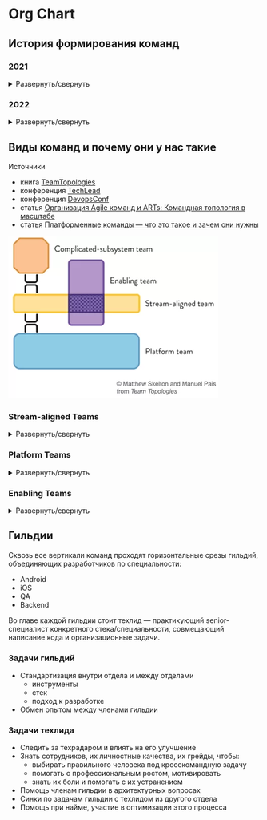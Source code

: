 # Org Chart

## История формирования команд

### 2021

<details>
<summary>Развернуть/свернуть</summary>

#### q1

![your-UML-diagram-name](http://www.plantuml.com/plantuml/proxy?cache=no&src=https://raw.githubusercontent.com/magnit-tech/magnit-online-services-docs/master/plantuml/org_chart_2021_q1.iuml)


#### q2

![your-UML-diagram-name](http://www.plantuml.com/plantuml/proxy?cache=no&src=https://raw.githubusercontent.com/magnit-tech/magnit-online-services-docs/master/plantuml/org_chart_2021_q2.iuml)

#### q3

![your-UML-diagram-name](http://www.plantuml.com/plantuml/proxy?cache=no&src=https://raw.githubusercontent.com/magnit-tech/magnit-online-services-docs/master/plantuml/org_chart_2021_q3.iuml)


#### q4

![your-UML-diagram-name](http://www.plantuml.com/plantuml/proxy?cache=no&src=https://raw.githubusercontent.com/magnit-tech/magnit-online-services-docs/master/plantuml/org_chart_2021_q4.iuml)

</details>


### 2022

<details>
<summary>Развернуть/свернуть</summary>

#### q1

![your-UML-diagram-name](http://www.plantuml.com/plantuml/proxy?cache=no&src=https://raw.githubusercontent.com/magnit-tech/magnit-online-services-docs/master/plantuml/org_chart_2022_q1.iuml)

#### q2

![your-UML-diagram-name](http://www.plantuml.com/plantuml/proxy?cache=no&src=https://raw.githubusercontent.com/magnit-tech/magnit-online-services-docs/master/plantuml/org_chart_2022_q2.iuml)

#### q3

![your-UML-diagram-name](http://www.plantuml.com/plantuml/proxy?cache=no&src=https://raw.githubusercontent.com/magnit-tech/magnit-online-services-docs/master/plantuml/org_chart_2022_q3.iuml)

#### q4

![your-UML-diagram-name](http://www.plantuml.com/plantuml/proxy?cache=no&src=https://raw.githubusercontent.com/magnit-tech/magnit-online-services-docs/master/plantuml/org_chart_2022_q4.iuml)

</details>

## Виды команд и почему они у нас такие

Источники

* книга [TeamTopologies](https://teamtopologies.com/)
* конференция [TechLead](https://www.youtube.com/watch?v=dtSzAjt5YQc)
* конференция [DevopsConf](https://devopsconf.io/moscow/2021/abstracts/7531)
* статья [Организация Agile команд и ARTs: Командная топология в масштабе](https://agilelab.org/blog/organizing-agile-teams-and-arts-team-topologies-at-scale)
* статья [Платформенные команды — что это такое и зачем они нужны](https://apolomodov.medium.com/%D0%BF%D0%BB%D0%B0%D1%82%D1%84%D0%BE%D1%80%D0%BC%D0%B5%D0%BD%D0%BD%D1%8B%D0%B5-%D0%BA%D0%BE%D0%BC%D0%B0%D0%BD%D0%B4%D1%8B-%D1%87%D1%82%D0%BE-%D1%8D%D1%82%D0%BE-%D1%82%D0%B0%D0%BA%D0%BE%D0%B5-%D0%B8-%D0%B7%D0%B0%D1%87%D0%B5%D0%BC-%D0%BE%D0%BD%D0%B8-%D0%BD%D1%83%D0%B6%D0%BD%D1%8B-d4c978115152)

![топология команд](imgs/team_topologies.png)


### Stream-aligned Teams
<details>
<summary>Развернуть/свернуть</summary>
Поточно-ориентированная (далее продуктовая) команда, организована вокруг потока работ и имеет возможность предоставлять ценность непосредственно клиенту или конечному пользователю.

#### Характеристики

* Работает на единый поток создания ценности, новые фичи должны составлять большую часть работы, выполняемой командой.
* Наделена полномочиями создавать и поставлять ценность для клиентов или пользователей как можно быстрее.
* Обладает всеми навыки, необходимыми для создания и поддержки любых функций и компонентов, в которых она нуждаются.
* Применяет практики дизайн мышления для лучшего понимания персоны, представляющей сегмент клиентов, которых она обслуживает — создавая и поддерживая желаемые фичи.
* Команда берет на себя ответственность за поддержку своих элементов решений в промышленной эксплуатации. Другими словами, “они строят это; они управляют этим".
* Реагировать на потребности клиентов – реагировать на запросы новых фич, инциденты и корректировать порядок действий.

#### Источники задач

* Прямая обратная связь от клиентов.
* Результаты исследований.
* Различные продуктовые метрики.

#### Эффективновность

* Прямая обратная связь от клиентов.
* Результаты исследований.
* Продуктовые метрики (в идеальном мире у команды должна быть одна понятная продуктовая метрика, за которой команда следит).
</details>

### Platform Teams
<details>
<summary>Развернуть/свернуть</summary>
Платформенная команда, организована вокруг разработки и поддержки платформ, предоставляющих услуги другим командам.

#### Характеристики

* Ориентированность на потребность коллег — если члены платформенной команды не воспринимают свою работу как продукт, который должен облегчить жизнь коллег, то скорее всего платформенная команда ускоренно движется в сторону своего расформирования.
* Высокий уровень технических компетенций — часто сложность задачи по созданию платформы для продуктовых команд сложнее, чем продуктовые задачи, а это значит, что и требования к компетенциям выше.
* Богатый опыт — зачастую только с опытом приходит некоторая технологическая мудрость, когда ты проектируешь общие решения не слишком ограниченно, но в то же время без over engineering;

#### Источники задач

* Заказ функциональности от продуктовых команд.
* Функциональность, придуманная платформенной командой самостоятельно, но на основе проблем, которые испытывают продуктовые команды.
* Технический долг, который не может решить продуктовая команда.

#### Эффективновность

* Зачастую работа платформенной команды приводит к сокращению time-to-market продуктовых команд, так как они часть функциональности могут собрать из готовых блоков или воспользоваться коробочным процессом.
* Стоимость владения решениями, построенными на общих компонентах зачастую ниже в расчете на одну команду, так как стоимость изменений общих компонент размазывается на все продуктовые команды.
* Одним из главных факторов успеха для платформенной команды является признание продуктовых команд, а выглядит это как свободный выбор продуктовых команд технических продуктов платформенной команды в условиях возможной конкуренции с open source решениями. Таким образом эти технические продукты должны облегчать работу продуктовых команд и помогать в ускорении поставок новой функциональности. Соответственно, главным провалом является вотум недоверия продуктовых команд тем продуктам и подходам, что платформенная команда продвигает в массы.
</details>

### Enabling Teams
<details>
<summary>Развернуть/свернуть</summary>
"Разблокирующая" команда организована для оказания помощи другим командам в специализированных возможностях и помощи в освоении новых технологий.

#### Характеристики

Инструменты и методы разработки решений постоянно меняются, предоставляя организациям регулярные возможности для интеграции новых практик и технологий. Хотя это приносит много преимуществ, это также создает проблемы для развития необходимых навыков и опыта во всех командах. Разблокирующие команды являются важной конструкцией. Они могут оказывать поддержку и давать рекомендации другим командам, помогая им приобретать эти новые навыки и быстро осваивать эти новые технологии.

Примеры разблокирующих команд могут предоставить экспертные знания и поддержку в следующих областях:

* Реализация DevOps.
* Автоматизированное тестирование.
* Непрерывная интеграция и инструменты для сборки.
* Методы обеспечения качества проектирования.
* Безопасность.
* Среды и конфигурация.


#### Источники задач

* Заказ функциональности от любых других команд.
* Различные области непосредственно несвязанные с разработкой и/или тестированием.

#### Эффективновность

В общем виде измерить эффективность разблокирующих команд крайне сложно. Если это DevOps - можно мерить скорость cicd и как он влияет на time-to-market, если это автоматизированное тестирование - можно мерить уменьшение времени на проведение регресса после внедрения автотестов и т.д. и т.п.
</details>

## Гильдии

Сквозь все вертикали команд проходят горизонтальные срезы гильдий, объединяющих разработчиков по специальности:

* Android
* iOS
* QA
* Backend

Во главе каждой гильдии стоит техлид — практикующий senior-специалист конкретного стека/специальности, совмещающий написание кода и организационные задачи.

### Задачи гильдий

* Стандартизация внутри отдела и между отделами
  * инструменты
  * стек
  * подход к разработке
* Обмен опытом между членами гильдии

### Задачи техлида

* Следить за техрадаром и влиять на его улучшение
* Знать сотрудников, их личностные качества, их грейды, чтобы:
  * выбирать правильного человека под кросскомандную задачу
  * помогать с профессиональным ростом, мотивировать
  * знать их боли и помогать с их устранением
* Помощь членам гильдии в архитектурных вопросах
* Синки по задачам гильдии с техлидом из другого отдела
* Помощь при найме, участие в оптимизации этого процесса
